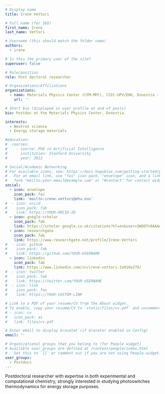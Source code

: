 ```yaml
---
# Display name
title: Irene Vettori

# Full name (for SEO)
first_name: Irene
last_name: Vettori

# Username (this should match the folder name)
authors:
  - irene

# Is this the primary user of the site?
superuser: false

# Role/position
role: Post doctoral researcher

# Organizations/Affiliations
organizations:
  - name: Materials Physics Center (CFM-MPC), CSIC-UPV/EHU, Donostia - San Sebastián
    url: ''

# Short bio (displayed in user profile at end of posts)
bio: Postdoc at the Materials Physics Center, Donostia.

interests:
  - Neutron science
  - Energy storage materials

#education:
#  courses:
#    - course: PhD in Artificial Intelligence
#      institution: Stanford University
#      year: 2012

# Social/Academic Networking
# For available icons, see: https://docs.hugoblox.com/getting-started/page-builder/#icons
#   For an email link, use "fas" icon pack, "envelope" icon, and a link in the
#   form "mailto:your-email@example.com" or "#contact" for contact widget.
social:
  - icon: envelope
    icon_pack: fas
    link: 'mailto:irene.vettori@ehu.eus'
#  - icon: orcid
#    icon_pack: fab
#    link: https://YOUR-ORCID-ID
  - icon: google-scholar
    icon_pack: fab
    link: https://scholar.google.co.uk/citations?hl=en&user=3WQ6Tn8AAAAJ
  - icon: researchgate
    icon_pack: fab
    link: https://www.researchgate.net/profile/Irene-Vettori
#  - icon: github
#    icon_pack: fab
#    link: https://github.com/YOUR-USERNAME
  - icon: linkedin
    icon_pack: fab
    link: https://www.linkedin.com/in/irene-vettori-3a910a278/
#  - icon: twitter
#    icon_pack: fab
#    link: https://twitter.com/YOUR-USERNAME
#  - icon: link
#    icon_pack: fas
#    link: https://YOUR-CUSTOM-LINK

# Link to a PDF of your resume/CV from the About widget.
# To enable, copy your resume/CV to `static/files/cv.pdf` and uncomment the lines below.
# - icon: cv
#   icon_pack: ai
#   link: files/cv.pdf

# Enter email to display Gravatar (if Gravatar enabled in Config)
email: ''

# Organizational groups that you belong to (for People widget)
# Available user_groups are defined at /content/people/index.html
#   Set this to `[]` or comment out if you are not using People widget.
user_groups:
  - Postdocs
---
```


Postdoctoral researcher with expertise in both experimental and computational chemistry, strongly interested in studying photoswitches thermodynamics for energy storage purposes.
